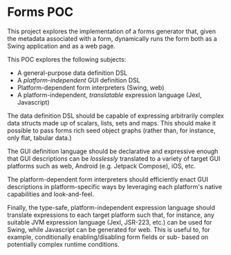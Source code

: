 # Forms POC

This project explores the implementation of a forms generator that, given the
metadata associated with a form, dynamically runs the form both as a Swing
application and as a web page.

This POC explores the following subjects:

- A general-purpose data definition DSL
- A _platform-independent_ GUI definition DSL
- Platform-dependent form interpreters (Swing, web)
- A platform-independent, _translatable_ expression language (Jexl, Javascript)

The data definition DSL should be capable of expressing arbitrarily complex
data structs made up of scalars, lists, sets and maps. This should make it
possible to pass forms rich seed object graphs (rather than, for instance,
only flat, tabular data.)

The GUI definition language should be declarative and expressive enough that
GUI descriptions can be _losslessly_ translated to a variety of target GUI
platforms such as web, Android (e.g. Jetpack Compose), iOS, etc.

The platform-dependent form interpreters should efficiently enact GUI
descriptions in platform-specific ways by leveraging each platform's native
capabilities and look-and-feel.

Finally, the type-safe, platform-independent expression language should 
translate expressions to each target platform such that, for instance,
any suitable JVM expression language (Jexl, JSR-223, etc.) can be used
for Swing, while Javascript can be generated for web. This is useful to,
for example, conditionally enabling/disabling form fields or sub- 
based on potentially complex runtime conditions.